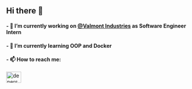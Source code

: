 ## Hi there 👋


#### - 🔭 I’m currently working on <a href="https://www.valmont.com/">@Valmont Industries</a> as Software Engineer Intern
#### - 🌱 I’m currently learning OOP and Docker 

#### - 📫 How to reach me:

<a href="https://www.linkedin.com/in/denerson-silva-b55aa1127/" target="_blank">
<img align="center" alt="denerson-linkedin" height="30" width="40" src="https://cdn.jsdelivr.net/npm/simple-icons@3.0.1/icons/linkedin.svg" style="max-width:100%;"></a>






<!--
**ddenerson/ddenerson** is a ✨ _special_ ✨ repository because its `README.md` (this file) appears on your GitHub profile.


